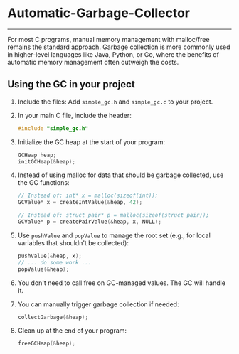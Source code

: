 # Automatic-Garbage-Collector
---
For most C programs, manual memory management with malloc/free remains the standard approach. Garbage collection is more commonly used in higher-level languages 
like Java, Python, or Go, where the benefits of automatic memory management often outweigh the costs.




## Using the GC in your project

1. Include the files:
   Add `simple_gc.h` and `simple_gc.c` to your project.

2. In your main C file, include the header:
   ```c
   #include "simple_gc.h"
   ```
3. Initialize the GC heap at the start of your program:
   ```c
   GCHeap heap;
   initGCHeap(&heap);
   ```

4. Instead of using malloc for data that should be garbage collected, use the GC functions:
   ```c
   // Instead of: int* x = malloc(sizeof(int));
   GCValue* x = createIntValue(&heap, 42);

   // Instead of: struct pair* p = malloc(sizeof(struct pair));
   GCValue* p = createPairValue(&heap, x, NULL);
   ```

5. Use `pushValue` and `popValue` to manage the root set (e.g., for local variables that shouldn't be collected):
   ```c
   pushValue(&heap, x);
   // ... do some work ...
   popValue(&heap);
   ```

6. You don't need to call free on GC-managed values. The GC will handle it.

7. You can manually trigger garbage collection if needed:
   ```c
   collectGarbage(&heap);
   ```

8. Clean up at the end of your program:
   ```c
   freeGCHeap(&heap);
   ```





